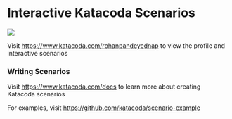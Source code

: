 # Interactive Katacoda Scenarios

[![](http://shields.katacoda.com/katacoda/rohanpandeyednap/count.svg)](https://www.katacoda.com/rohanpandeyednap "Get your profile on Katacoda.com")

Visit https://www.katacoda.com/rohanpandeyednap to view the profile and interactive scenarios

### Writing Scenarios
Visit https://www.katacoda.com/docs to learn more about creating Katacoda scenarios

For examples, visit https://github.com/katacoda/scenario-example
